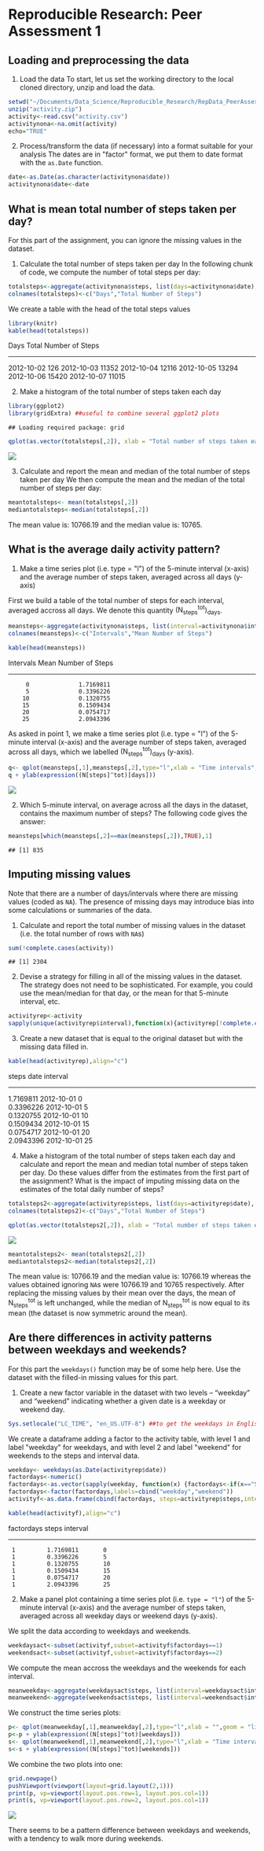 # Reproducible Research: Peer Assessment 1

## Loading and preprocessing the data

1. Load the data 
To start, let us set the working directory to the local cloned directory, unzip and load the data.

```r
setwd("~/Documents/Data_Science/Reproducible_Research/RepData_PeerAssessment1/")
unzip("activity.zip")
activity<-read.csv("activity.csv")
activitynona<-na.omit(activity)
echo="TRUE"
```

2. Process/transform the data (if necessary) into a format suitable for your analysis
The dates are in "factor" format, we put them to date format with the `as.Date` function.


```r
date<-as.Date(as.character(activitynona$date))
activitynona$date<-date
```
## What is mean total number of steps taken per day?

For this part of the assignment, you can ignore the missing values in the dataset.

1. Calculate the total number of steps taken per day
In the following chunk of code, we compute the number of total steps per day:

```r
totalsteps<-aggregate(activitynona$steps, list(days=activitynona$date), sum)
colnames(totalsteps)<-c("Days","Total Number of Steps")
```
We create a table with the head of the total steps values

```r
library(knitr)
kable(head(totalsteps))
```



Days          Total Number of Steps
-----------  ----------------------
2012-10-02                      126
2012-10-03                    11352
2012-10-04                    12116
2012-10-05                    13294
2012-10-06                    15420
2012-10-07                    11015

2. Make a histogram of the total number of steps taken each day


```r
library(ggplot2)
library(gridExtra) ##useful to combine several ggplot2 plots
```

```
## Loading required package: grid
```


```r
qplot(as.vector(totalsteps[,2]), xlab = "Total number of steps taken each day")
```

![](PA1_template_files/figure-html/unnamed-chunk-6-1.png) 

3. Calculate and report the mean and median of the total number of steps taken per day
We then compute the mean and the median of the total number of steps per day:


```r
meantotalsteps<- mean(totalsteps[,2])
mediantotalsteps<-median(totalsteps[,2])
```
The mean value is: 10766.19 and the median value is: 10765. 



## What is the average daily activity pattern?

1. Make a time series plot (i.e. type = "l") of the 5-minute interval (x-axis) and the average number of steps taken, averaged across all days (y-axis)

First we build a table of the total number of steps for each interval, averaged  accross all days. We denote this quantity $(\text{N}^{\text{tot}}_{\text{steps}})_{\text{days}}$.


```r
meansteps<-aggregate(activitynona$steps, list(interval=activitynona$interval), mean)
colnames(meansteps)<-c("Intervals","Mean Number of Steps")
```


```r
kable(head(meansteps))
```



 Intervals   Mean Number of Steps
----------  ---------------------
         0              1.7169811
         5              0.3396226
        10              0.1320755
        15              0.1509434
        20              0.0754717
        25              2.0943396

As asked in point 1, we make a time series plot (i.e. type = "l") of the 5-minute interval (x-axis) and the average number of steps taken, averaged across all days, which we labelled  $(\text{N}^{\text{tot}}_{\text{steps}})_{\text{days}}$ (y-axis).


```r
q<- qplot(meansteps[,1],meansteps[,2],type="l",xlab = "Time intervals",geom = "line")
q + ylab(expression((N[steps]^tot)[days]))
```

![](PA1_template_files/figure-html/unnamed-chunk-10-1.png) 

2. Which 5-minute interval, on average across all the days in the dataset, contains the maximum number of steps?
The following code gives the answer:


```r
meansteps[which(meansteps[,2]==max(meansteps[,2]),TRUE),1]
```

```
## [1] 835
```

## Imputing missing values
Note that there are a number of days/intervals where there are missing values (coded as `NA`). The presence of missing days may introduce bias into some calculations or summaries of the data.

1. Calculate and report the total number of missing values in the dataset (i.e. the total number of rows with `NA`s)


```r
sum(!complete.cases(activity))
```

```
## [1] 2304
```
2. Devise a strategy for filling in all of the missing values in the dataset. The strategy does not need to be sophisticated. For example, you could use the mean/median for that day, or the mean for that 5-minute interval, etc.


```r
activityrep<-activity
sapply(unique(activityrep$interval),function(x){activityrep[!complete.cases(activityrep) & (activityrep$interval== x),1] <<- meansteps$Mean[meansteps$Interval==x]})
```

3. Create a new dataset that is equal to the original dataset but with the missing data 
filled in.


```r
kable(head(activityrep),align="c")
```



   steps         date       interval 
-----------  ------------  ----------
 1.7169811    2012-10-01       0     
 0.3396226    2012-10-01       5     
 0.1320755    2012-10-01       10    
 0.1509434    2012-10-01       15    
 0.0754717    2012-10-01       20    
 2.0943396    2012-10-01       25    

4. Make a histogram of the total number of steps taken each day and calculate and report the mean and median total number of steps taken per day. Do these values differ from the estimates from the first part of the assignment? What is the impact of imputing missing data on the estimates of the total daily number of steps?


```r
totalsteps2<-aggregate(activityrep$steps, list(days=activityrep$date), sum)
colnames(totalsteps2)<-c("Days","Total Number of Steps")
```


```r
qplot(as.vector(totalsteps2[,2]), xlab = "Total number of steps taken each day")
```

![](PA1_template_files/figure-html/unnamed-chunk-16-1.png) 


```r
meantotalsteps2<- mean(totalsteps2[,2])
mediantotalsteps2<-median(totalsteps2[,2])
```

The mean value is: 10766.19 and the median value is: 10766.19 whereas the values obtained ignoring `NA`s were 10766.19 and  10765 respectively. After replacing the missing values by their mean over the days, the mean of  $\text{N}^{\text{tot}}_{\text{steps}}$  is left unchanged, while the median of $\text{N}^{\text{tot}}_{\text{steps}}$ is now equal to its mean (the dataset is now symmetric around the mean).

## Are there differences in activity patterns between weekdays and weekends?

For this part the `weekdays()` function may be of some help here. Use the dataset with the filled-in missing values for this part.

1. Create a new factor variable in the dataset with two levels – “weekday” and “weekend” indicating whether a given date is a weekday or weekend day.


```r
Sys.setlocale("LC_TIME", "en_US.UTF-8") ##to get the weekdays in English
```
We create a dataframe adding a factor to the activity table, with level 1 and label "weekday"  for weekdays, and with level 2 and label "weekend" for weekends to the steps and interval data.



```r
weekday<- weekdays(as.Date(activityrep$date))
factordays<-numeric()
factordays<-as.vector(sapply(weekday, function(x) {factordays<-if(x=="Saturday"|x=="Sunday"){factordays<-2} else {factordays<-1}}))
factordays<-factor(factordays,labels=cbind("weekday","weekend"))
activityf<-as.data.frame(cbind(factordays, steps=activityrep$steps,interval=activityrep$interval))
```


```r
kable(head(activityf),align="c")
```



 factordays      steps      interval 
------------  -----------  ----------
     1         1.7169811       0     
     1         0.3396226       5     
     1         0.1320755       10    
     1         0.1509434       15    
     1         0.0754717       20    
     1         2.0943396       25    

2. Make a panel plot containing a time series plot (i.e. `type = "l"`) of the 5-minute interval (x-axis) and the average number of steps taken, averaged across all weekday days or weekend days (y-axis). 

We split the data according to weekdays and weekends.

```r
weekdaysact<-subset(activityf,subset=activityf$factordays==1)
weekendsact<-subset(activityf,subset=activityf$factordays==2)
```

We compute the mean accross the weekdays and the weekends for each interval.

```r
meanweekday<-aggregate(weekdaysact$steps, list(interval=weekdaysact$interval), mean)
meanweekend<-aggregate(weekendsact$steps, list(interval=weekendsact$interval), mean)
```

We construct the  time series plots:


```r
p<- qplot(meanweekday[,1],meanweekday[,2],type="l",xlab = "",geom = "line")
p<-p + ylab(expression((N[steps]^tot)[weekdays]))
s<- qplot(meanweekend[,1],meanweekend[,2],type="l",xlab = "Time intervals",geom = "line")
s<-s + ylab(expression((N[steps]^tot)[weekends]))
```

We combine the two plots into one:


```r
grid.newpage()
pushViewport(viewport(layout=grid.layout(2,1)))
print(p, vp=viewport(layout.pos.row=1, layout.pos.col=1))
print(s, vp=viewport(layout.pos.row=2, layout.pos.col=1))
```

![](PA1_template_files/figure-html/unnamed-chunk-24-1.png) 

There seems to be a pattern difference between weekdays and weekends, with a tendency to walk more during weekends.
